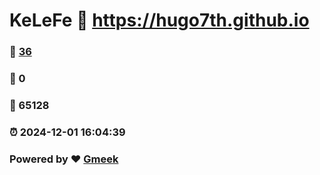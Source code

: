 # KeLeFe :link: https://hugo7th.github.io 
### :page_facing_up: [36](https://hugo7th.github.io/tag.html) 
### :speech_balloon: 0 
### :hibiscus: 65128 
### :alarm_clock: 2024-12-01 16:04:39 
### Powered by :heart: [Gmeek](https://github.com/Meekdai/Gmeek)
